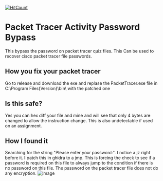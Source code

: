  [![HitCount](https://hits.dwyl.com/sglombicki/Cisco-Packet-Tracer-Password-Bypass.svg?style=flat-square)](http://hits.dwyl.com/sglombicki/Cisco-Packet-Tracer-Password-Bypass)
# Packet Tracer Activity Password Bypass
This bypass the password on packet tracer quiz files. This Can be used to recover cisco packet tracer file passwords.

## How you fix your packet tracer
Go to release and download the exe and replase the PacketTracer.exe file in C:\Program Files\{Version}\bin\ with the patched one

## Is this safe?
Yes you can hex diff your file and mine and will see that only 4 bytes are changed to allow the instruction change. This is also undetectable if used on an assignment.

## How I found it
Searching for the string "Please enter your password:". I notice a jz right before it. I patch this in ghidra to a jmp. This is forcing the check to see if a password is required on this file to always jump to the condition if there is no password on this file. The password on the packet tracer file does not do any encryption. 
![image](https://github.com/SGlombicki/PKTBypass/assets/54868891/e8630f1e-8723-413c-afc0-9ac43184aa44)
